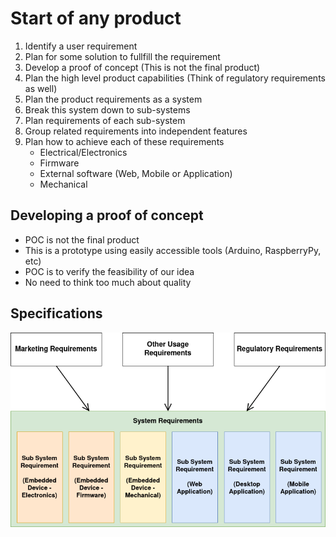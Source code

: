 # Start of any product

1. Identify a user requirement
1. Plan for some solution to fullfill the requirement
1. Develop a proof of concept (This is not the final product)
1. Plan the high level product capabilities (Think of regulatory requirements as well)
1. Plan the product requirements as a system
1. Break this system down to sub-systems
1. Plan requirements of each sub-system
1. Group related requirements into independent features
1. Plan how to achieve each of these requirements
    - Electrical/Electronics
    - Firmware
    - External software (Web, Mobile or Application)
    - Mechanical


## Developing a proof of concept

- POC is not the final product
- This is a prototype using easily accessible tools (Arduino, RaspberryPy, etc)
- POC is to verify the feasibility of our idea
- No need to think too much about quality


## Specifications

![Requirement Hierarchy](./images/product-req.drawio.png)
